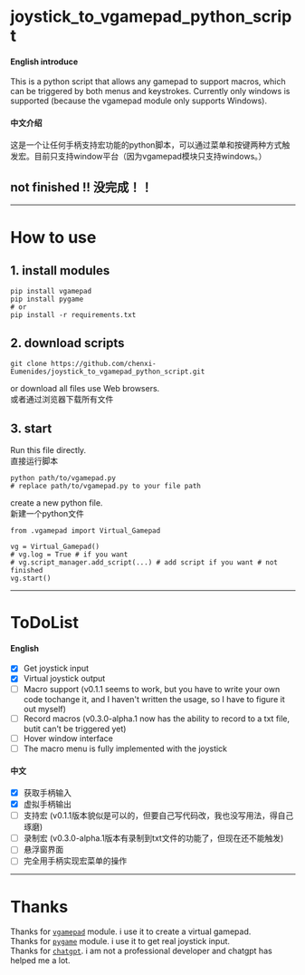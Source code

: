 # **joystick_to_vgamepad_python_script**

#### English introduce
This is a python script that allows any gamepad to support macros, which can be triggered by both menus and keystrokes. Currently only windows is supported (because the vgamepad module only supports Windows).

#### 中文介绍
这是一个让任何手柄支持宏功能的python脚本，可以通过菜单和按键两种方式触发宏。目前只支持window平台（因为vgamepad模块只支持windows。）

## **not finished !!  没完成！！**

***

# How to use

## 1. install modules

```
pip install vgamepad
pip install pygame
# or
pip install -r requirements.txt
```

## 2. download scripts

```
git clone https://github.com/chenxi-Eumenides/joystick_to_vgamepad_python_script.git
```

or download all files use Web browsers. \
或者通过浏览器下载所有文件

## 3. start

Run this file directly. \
直接运行脚本

```
python path/to/vgamepad.py
# replace path/to/vgamepad.py to your file path
```

create a new python file. \
新建一个python文件

```
from .vgamepad import Virtual_Gamepad

vg = Virtual_Gamepad()
# vg.log = True # if you want
# vg.script_manager.add_script(...) # add script if you want # not finished
vg.start()
```

***
# ToDoList

#### English
- [x] Get joystick input
- [x] Virtual joystick output
- [ ] Macro support (v0.1.1 seems to work, but you have to write your own code tochange it, and I haven't written the usage, so I have to figure it out myself)
- [ ] Record macros (v0.3.0-alpha.1 now has the ability to record to a txt file, butit can't be triggered yet)
- [ ] Hover window interface
- [ ] The macro menu is fully implemented with the joystick

#### 中文
- [x] 获取手柄输入
- [x] 虚拟手柄输出
- [ ] 支持宏 (v0.1.1版本貌似是可以的，但要自己写代码改，我也没写用法，得自己琢磨)
- [ ] 录制宏 (v0.3.0-alpha.1版本有录制到txt文件的功能了，但现在还不能触发)
- [ ] 悬浮窗界面
- [ ] 完全用手柄实现宏菜单的操作

***
# Thanks

Thanks for [`vgamepad`]([http](https://github.com/yannbouteiller/vgamepad)) module. i use it to create a virtual gamepad. \
Thanks for [`pygame`](https://github.com/pygame/pygame) module. i use it to get real joystick input. \
Thanks for [`chatgpt`](https://chat.openai.com/chat). i am not a professional developer and chatgpt has helped me a lot.

